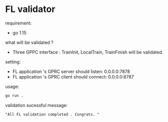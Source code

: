 # FL validator

requirement:
* go 1.15

what will be validated ?
* Three GPPC interface : TrainInit, LocalTrain, TrainFinish will be validated.

setting:
* FL application 's GPRC server should listen: 0.0.0.0:7878
* FL application 's GPRC client should connect: 0.0.0.0:8787

usage:

```bash
go run .
```

validation sucessful message:

```plainText
"All FL validation completed . Congrats. "
```